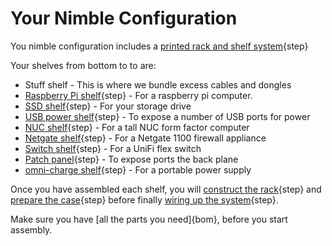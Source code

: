 #  Your Nimble Configuration

You nimble configuration includes a [printed rack and shelf system](printing.md){step}

Your shelves from bottom to to are:

* Stuff shelf - This is where we bundle excess cables and dongles
* [Raspberry Pi shelf](pi_shelf.md){step} - For a raspberry pi computer.
* [SSD shelf](ssd_shelf.md){step} - For your storage drive
* [USB power shelf](usb_shelf.md){step} - To expose a number of USB ports for power
* [NUC shelf](nuctall_shelf.md){step} - For a tall NUC form factor computer
* [Netgate shelf](netgate_shelf.md){step} - For a Netgate 1100 firewall appliance
* [Switch shelf](switch_shelf.md){step} - For a UniFi flex switch
* [Patch panel](patch_panel.md){step} - To expose ports the back plane
* [omni-charge shelf](omnicharge_shelf.md){step} - For a portable power supply

Once you have assembled each shelf, you will [construct the rack](construction.md){step} and [prepare the case](case.md){step} before finally [wiring up the system](wiring.md){step}.

Make sure you have [all the parts you need]{bom}, before you start assembly.